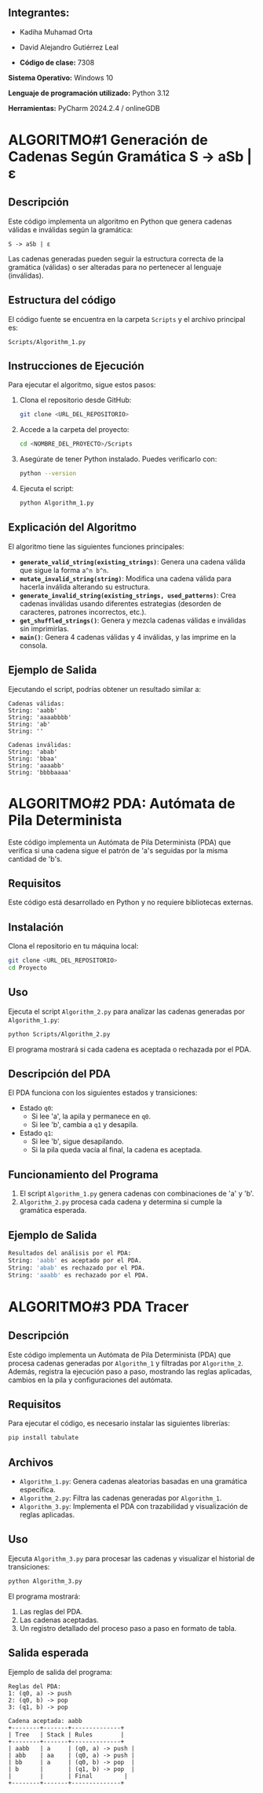 ## Integrantes:

- Kadiha Muhamad Orta
- David Alejandro Gutiérrez Leal

- **Código de clase:** 7308
  
**Sistema Operativo:** Windows 10

**Lenguaje de programación utilizado:** Python 3.12

**Herramientas:** PyCharm 2024.2.4 / onlineGDB

# ALGORITMO#1 Generación de Cadenas Según Gramática S -> aSb | ε

## Descripción
Este código implementa un algoritmo en Python que genera cadenas válidas e inválidas según la gramática:

```
S -> aSb | ε
```

Las cadenas generadas pueden seguir la estructura correcta de la gramática (válidas) o ser alteradas para no pertenecer al lenguaje (inválidas). 

## Estructura del código
El código fuente se encuentra en la carpeta `Scripts` y el archivo principal es:

```
Scripts/Algorithm_1.py
```


## Instrucciones de Ejecución
Para ejecutar el algoritmo, sigue estos pasos:

1. Clona el repositorio desde GitHub:
   ```sh
   git clone <URL_DEL_REPOSITORIO>
   ```

2. Accede a la carpeta del proyecto:
   ```sh
   cd <NOMBRE_DEL_PROYECTO>/Scripts
   ```

3. Asegúrate de tener Python instalado. Puedes verificarlo con:
   ```sh
   python --version
   ```

4. Ejecuta el script:
   ```sh
   python Algorithm_1.py
   ```

## Explicación del Algoritmo

El algoritmo tiene las siguientes funciones principales:

- **`generate_valid_string(existing_strings)`**: Genera una cadena válida que sigue la forma `a^n b^n`.
- **`mutate_invalid_string(string)`**: Modifica una cadena válida para hacerla inválida alterando su estructura.
- **`generate_invalid_string(existing_strings, used_patterns)`**: Crea cadenas inválidas usando diferentes estrategias (desorden de caracteres, patrones incorrectos, etc.).
- **`get_shuffled_strings()`**: Genera y mezcla cadenas válidas e inválidas sin imprimirlas.
- **`main()`**: Genera 4 cadenas válidas y 4 inválidas, y las imprime en la consola.

## Ejemplo de Salida
Ejecutando el script, podrías obtener un resultado similar a:

```
Cadenas válidas:
String: 'aabb'
String: 'aaaabbbb'
String: 'ab'
String: ''

Cadenas inválidas:
String: 'abab'
String: 'bbaa'
String: 'aaaabb'
String: 'bbbbaaaa'
```

# ALGORITMO#2 PDA: Autómata de Pila Determinista

Este código implementa un Autómata de Pila Determinista (PDA) que verifica si una cadena sigue el patrón de 'a's seguidas por la misma cantidad de 'b's.

## Requisitos
Este código está desarrollado en Python y no requiere bibliotecas externas.

## Instalación
Clona el repositorio en tu máquina local:
```bash
git clone <URL_DEL_REPOSITORIO>
cd Proyecto
```

## Uso
Ejecuta el script `Algorithm_2.py` para analizar las cadenas generadas por `Algorithm_1.py`:
```bash
python Scripts/Algorithm_2.py
```
El programa mostrará si cada cadena es aceptada o rechazada por el PDA.

## Descripción del PDA
El PDA funciona con los siguientes estados y transiciones:
- Estado `q0`:
  - Si lee 'a', la apila y permanece en `q0`.
  - Si lee 'b', cambia a `q1` y desapila.
- Estado `q1`:
  - Si lee 'b', sigue desapilando.
  - Si la pila queda vacía al final, la cadena es aceptada.

## Funcionamiento del Programa
1. El script `Algorithm_1.py` genera cadenas con combinaciones de 'a' y 'b'.
2. `Algorithm_2.py` procesa cada cadena y determina si cumple la gramática esperada.

## Ejemplo de Salida
```bash
Resultados del análisis por el PDA:
String: 'aabb' es aceptado por el PDA.
String: 'abab' es rechazado por el PDA.
String: 'aaabb' es rechazado por el PDA.
```

# ALGORITMO#3 PDA Tracer

## Descripción
Este código implementa un Autómata de Pila Determinista (PDA) que procesa cadenas generadas por `Algorithm_1` y filtradas por `Algorithm_2`. Además, registra la ejecución paso a paso, mostrando las reglas aplicadas, cambios en la pila y configuraciones del autómata.

## Requisitos
Para ejecutar el código, es necesario instalar las siguientes librerías:

```sh
pip install tabulate
```

## Archivos
- `Algorithm_1.py`: Genera cadenas aleatorias basadas en una gramática específica.
- `Algorithm_2.py`: Filtra las cadenas generadas por `Algorithm_1`.
- `Algorithm_3.py`: Implementa el PDA con trazabilidad y visualización de reglas aplicadas.

## Uso
Ejecuta `Algorithm_3.py` para procesar las cadenas y visualizar el historial de transiciones:

```sh
python Algorithm_3.py
```

El programa mostrará:
1. Las reglas del PDA.
2. Las cadenas aceptadas.
3. Un registro detallado del proceso paso a paso en formato de tabla.

## Salida esperada
Ejemplo de salida del programa:
```
Reglas del PDA:
1: (q0, a) -> push
2: (q0, b) -> pop
3: (q1, b) -> pop

Cadena aceptada: aabb
+--------+-------+--------------+
| Tree   | Stack | Rules        |
+--------+-------+--------------+
| aabb   | a     | (q0, a) -> push |
| abb    | aa    | (q0, a) -> push |
| bb     | a     | (q0, b) -> pop  |
| b      |       | (q1, b) -> pop  |
|        |       | Final         |
+--------+-------+--------------+
```




